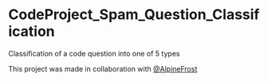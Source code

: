 # CodeProject_Spam_Question_Classification
Classification of a code question into one of 5 types 

This project was made in collaboration with [@AlpineFrost](https://github.com/alpineFrost)
